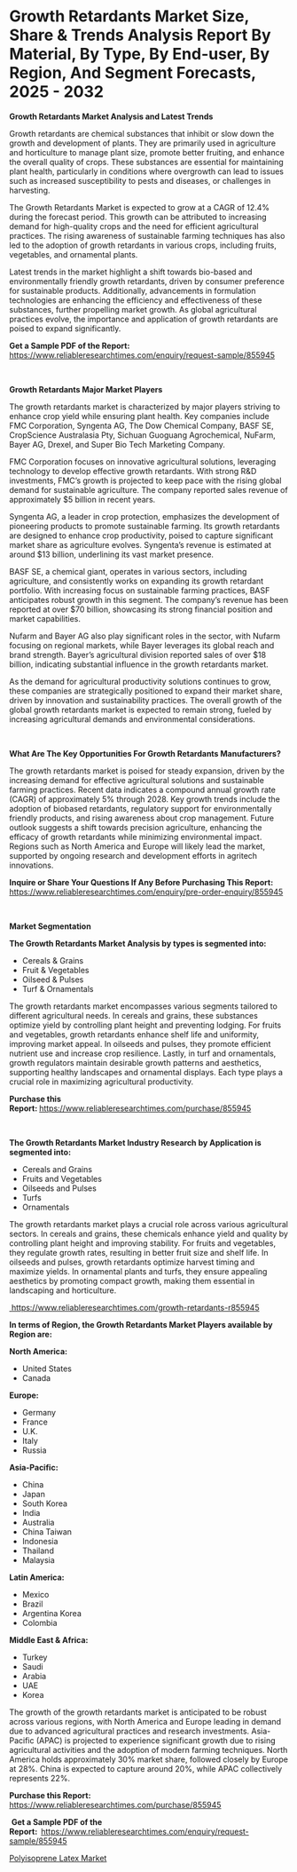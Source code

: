 <p><h1>Growth Retardants Market Size, Share & Trends Analysis Report By Material, By Type, By End-user, By Region, And Segment Forecasts, 2025 - 2032</h1></p><p><strong>Growth Retardants Market Analysis and Latest Trends</strong></p>
<p><p>Growth retardants are chemical substances that inhibit or slow down the growth and development of plants. They are primarily used in agriculture and horticulture to manage plant size, promote better fruiting, and enhance the overall quality of crops. These substances are essential for maintaining plant health, particularly in conditions where overgrowth can lead to issues such as increased susceptibility to pests and diseases, or challenges in harvesting.</p><p>The Growth Retardants Market is expected to grow at a CAGR of 12.4% during the forecast period. This growth can be attributed to increasing demand for high-quality crops and the need for efficient agricultural practices. The rising awareness of sustainable farming techniques has also led to the adoption of growth retardants in various crops, including fruits, vegetables, and ornamental plants.</p><p>Latest trends in the market highlight a shift towards bio-based and environmentally friendly growth retardants, driven by consumer preference for sustainable products. Additionally, advancements in formulation technologies are enhancing the efficiency and effectiveness of these substances, further propelling market growth. As global agricultural practices evolve, the importance and application of growth retardants are poised to expand significantly.</p></p>
<p><strong>Get a Sample PDF of the Report:&nbsp;</strong> <a href="https://www.reliableresearchtimes.com/enquiry/request-sample/855945?utm_campaign=3283&utm_medium=2&utm_source=Github&utm_content=ia&utm_term=01042025&utm_id=growth-retardants">https://www.reliableresearchtimes.com/enquiry/request-sample/855945</a></p>
<p>&nbsp;</p>
<p><strong>Growth Retardants Major Market Players</strong></p>
<p><p>The growth retardants market is characterized by major players striving to enhance crop yield while ensuring plant health. Key companies include FMC Corporation, Syngenta AG, The Dow Chemical Company, BASF SE, CropScience Australasia Pty, Sichuan Guoguang Agrochemical, NuFarm, Bayer AG, Drexel, and Super Bio Tech Marketing Company.</p><p>FMC Corporation focuses on innovative agricultural solutions, leveraging technology to develop effective growth retardants. With strong R&D investments, FMC’s growth is projected to keep pace with the rising global demand for sustainable agriculture. The company reported sales revenue of approximately $5 billion in recent years.</p><p>Syngenta AG, a leader in crop protection, emphasizes the development of pioneering products to promote sustainable farming. Its growth retardants are designed to enhance crop productivity, poised to capture significant market share as agriculture evolves. Syngenta’s revenue is estimated at around $13 billion, underlining its vast market presence.</p><p>BASF SE, a chemical giant, operates in various sectors, including agriculture, and consistently works on expanding its growth retardant portfolio. With increasing focus on sustainable farming practices, BASF anticipates robust growth in this segment. The company’s revenue has been reported at over $70 billion, showcasing its strong financial position and market capabilities.</p><p>Nufarm and Bayer AG also play significant roles in the sector, with Nufarm focusing on regional markets, while Bayer leverages its global reach and brand strength. Bayer’s agricultural division reported sales of over $18 billion, indicating substantial influence in the growth retardants market.</p><p>As the demand for agricultural productivity solutions continues to grow, these companies are strategically positioned to expand their market share, driven by innovation and sustainability practices. The overall growth of the global growth retardants market is expected to remain strong, fueled by increasing agricultural demands and environmental considerations.</p></p>
<p>&nbsp;</p>
<p><strong>What Are The Key Opportunities For Growth Retardants Manufacturers?</strong></p>
<p><p>The growth retardants market is poised for steady expansion, driven by the increasing demand for effective agricultural solutions and sustainable farming practices. Recent data indicates a compound annual growth rate (CAGR) of approximately 5% through 2028. Key growth trends include the adoption of biobased retardants, regulatory support for environmentally friendly products, and rising awareness about crop management. Future outlook suggests a shift towards precision agriculture, enhancing the efficacy of growth retardants while minimizing environmental impact. Regions such as North America and Europe will likely lead the market, supported by ongoing research and development efforts in agritech innovations.</p></p>
<p><strong>Inquire or Share Your Questions If Any Before Purchasing This Report:</strong> <a href="https://www.reliableresearchtimes.com/enquiry/pre-order-enquiry/855945?utm_campaign=3283&utm_medium=2&utm_source=Github&utm_content=ia&utm_term=01042025&utm_id=growth-retardants">https://www.reliableresearchtimes.com/enquiry/pre-order-enquiry/855945</a></p>
<p>&nbsp;</p>
<p><strong>Market Segmentation</strong></p>
<p><strong>The Growth Retardants Market Analysis by types is segmented into:</strong></p>
<p><ul><li>Cereals & Grains</li><li>Fruit & Vegetables</li><li>Oilseed & Pulses</li><li>Turf & Ornamentals</li></ul></p>
<p><p>The growth retardants market encompasses various segments tailored to different agricultural needs. In cereals and grains, these substances optimize yield by controlling plant height and preventing lodging. For fruits and vegetables, growth retardants enhance shelf life and uniformity, improving market appeal. In oilseeds and pulses, they promote efficient nutrient use and increase crop resilience. Lastly, in turf and ornamentals, growth regulators maintain desirable growth patterns and aesthetics, supporting healthy landscapes and ornamental displays. Each type plays a crucial role in maximizing agricultural productivity.</p></p>
<p><strong>Purchase this Report:&nbsp;</strong><a href="https://www.reliableresearchtimes.com/purchase/855945?utm_campaign=3283&utm_medium=2&utm_source=Github&utm_content=ia&utm_term=01042025&utm_id=growth-retardants">https://www.reliableresearchtimes.com/purchase/855945</a></p>
<p>&nbsp;</p>
<p><strong>The Growth Retardants Market Industry Research by Application is segmented into:</strong></p>
<p><ul><li>Cereals and Grains</li><li>Fruits and Vegetables</li><li>Oilseeds and Pulses</li><li>Turfs</li><li>Ornamentals</li></ul></p>
<p><p>The growth retardants market plays a crucial role across various agricultural sectors. In cereals and grains, these chemicals enhance yield and quality by controlling plant height and improving stability. For fruits and vegetables, they regulate growth rates, resulting in better fruit size and shelf life. In oilseeds and pulses, growth retardants optimize harvest timing and maximize yields. In ornamental plants and turfs, they ensure appealing aesthetics by promoting compact growth, making them essential in landscaping and horticulture.</p></p>
<p><a href="https://www.reliableresearchtimes.com/growth-retardants-r855945?utm_campaign=3283&utm_medium=2&utm_source=Github&utm_content=ia&utm_term=01042025&utm_id=growth-retardants">&nbsp;https://www.reliableresearchtimes.com/growth-retardants-r855945</a></p>
<p><strong>In terms of Region, the Growth Retardants Market Players available by Region are:</strong></p>
<p>
    <p> <strong> North America: </strong>
        <ul>
            <li>United States</li>
            <li>Canada</li>
        </ul>
        </p> 
    <p> <strong> Europe: </strong>
        <ul>
            <li>Germany</li>
            <li>France</li>
            <li>U.K.</li>
            <li>Italy</li>
            <li>Russia</li>
        </ul>
        </p> 
    <p> <strong> Asia-Pacific: </strong>
        <ul>
            <li>China</li>
            <li>Japan</li>
            <li>South Korea</li>
            <li>India</li>
            <li>Australia</li>
            <li>China Taiwan</li>
            <li>Indonesia</li>
            <li>Thailand</li>
            <li>Malaysia</li>
        </ul>
        </p> 
    <p> <strong> Latin America: </strong>
        <ul>
            <li>Mexico</li>
            <li>Brazil</li>
            <li>Argentina Korea</li>
            <li>Colombia</li>
        </ul>
        </p> 
    <p> <strong> Middle East & Africa: </strong>
        <ul>
            <li>Turkey</li>
            <li>Saudi</li>
            <li>Arabia</li>
            <li>UAE</li>
            <li>Korea</li>
        </ul>
    </p>
    </p>
<p><p>The growth of the growth retardants market is anticipated to be robust across various regions, with North America and Europe leading in demand due to advanced agricultural practices and research investments. Asia-Pacific (APAC) is projected to experience significant growth due to rising agricultural activities and the adoption of modern farming techniques. North America holds approximately 30% market share, followed closely by Europe at 28%. China is expected to capture around 20%, while APAC collectively represents 22%.</p></p>
<p><strong>Purchase this Report: </strong><a href="https://www.reliableresearchtimes.com/purchase/855945?utm_campaign=3283&utm_medium=2&utm_source=Github&utm_content=ia&utm_term=01042025&utm_id=growth-retardants">https://www.reliableresearchtimes.com/purchase/855945</a></p>
<p>&nbsp;<strong>Get a Sample PDF of the Report:&nbsp;&nbsp;</strong><a href="https://www.reliableresearchtimes.com/enquiry/request-sample/855945?utm_campaign=3283&utm_medium=2&utm_source=Github&utm_content=ia&utm_term=01042025&utm_id=growth-retardants">https://www.reliableresearchtimes.com/enquiry/request-sample/855945</a></p>
<p><strong></strong></p>
<p><p><a href="https://github.com/boccalyver5k/Market-Research-Report-List-1/blob/main/polyisoprene-latex-market.md?utm_campaign=3283&utm_medium=2&utm_source=Github&utm_content=ia&utm_term=01042025&utm_id=growth-retardants">Polyisoprene Latex Market</a></p></p>